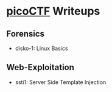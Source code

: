 # [picoCTF](https://play.picoctf.org) Writeups

## Forensics

- disko-1: Linux Basics

## Web-Exploitation

- ssti1: Server Side Template Injection
